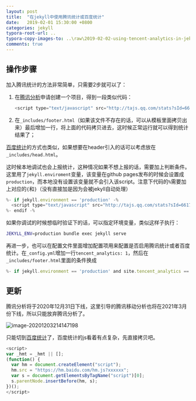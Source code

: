 ```yaml
---
layout: post
title:  "在jekyll中使用腾讯统计或百度统计"
date:   2019-02-01 15:30:00 +0800
categories: jekyll
typora-root-url: ..
typora-copy-images-to: ..\raw\2019-02-02-using-tencent-analytics-in-jekyll
comments: true
---
```


## 操作步骤

加入腾讯统计的方法非常简单，只需要2步就可以了：

1. 在[腾讯分析](https://ta.qq.com/)申请创建一个项目，得到一段类似代码：

   ```javascript
   <script type="text/javascript" src="http://tajs.qq.com/stats?sId=66171907" charset="UTF-8"></script>
   ```

2. 在`_includes/footer.html`（如果该文件不存在的话，可以从模板里面拷贝出来）最后增加一行，将上面的代码拷贝进去，这时候正常运行就可以得到统计结果了；

[百度统计](https://tongji.baidu.com)的方式也类似，如果想要在header引入的话可以考虑放在`_includes/head.html`。

这时候本地调试也会上报统计，这种情况如果不想上报的话，需要加上判断条件。这里用了`jekyll.enviroment`变量，该变量在github pages发布的时候会设置成`production`，而本地没有设置该变量就不会引入该script。注意下代码的`%`需要加上对应的`{`和`}`（没有直接加是因为会被jekyll自动处理）

```javascript
%- if jekyll.environment == 'production' -%
  <script type="text/javascript" src="http://tajs.qq.com/stats?sId=66171907" charset="UTF-8"></script>
%- endif -%
```

如果你调试的时候想临时验证下的话，可以指定环境变量，类似这样子执行：

```bash
JEKYLL_ENV=production bundle exec jekyll serve
```

再进一步，也可以在配置文件里面增加配置项用来配置是否启用腾讯统计或者百度统计。在`_config.yml`增加一行`tencent_analytics: 1`，然后在`_includes/footer.html`里面的条件换成

```javascript
%- if jekyll.environment == 'production' and site.tencent_analytics == 1 -%
```

## 更新

腾讯分析将于2020年12月31日下线，这里引导的腾讯移动分析也将在2021年3月份下线，所以只能放弃腾讯分析了。

![image-20201203214147198](https://pic-1251468582.picsh.myqcloud.com/pic/2021/11/04/49ed9a.png)

只能切到[百度统计](https://tongji.baidu.com/sc-web)了，百度统计的js看着有点复杂，先直接拷贝吧。

```javascript
<script>
var _hmt = _hmt || [];
(function() {
  var hm = document.createElement("script");
  hm.src = "https://hm.baidu.com/hm.js?xxxxxx";
  var s = document.getElementsByTagName("script")[0];
  s.parentNode.insertBefore(hm, s);
})();
</script>

```

